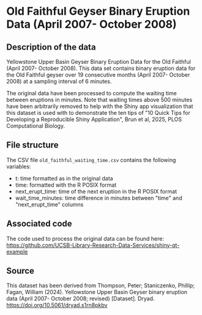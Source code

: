 # Old Faithful Geyser Binary Eruption Data (April 2007- October 2008)



## Description of the data 

Yellowstone Upper Basin Geyser Binary Eruption Data for the Old Faithful (April 2007- October 2008). This data set contains binary eruption data for the  Old Faithful geyser over 19 consecutive months (April 2007- October 2008) at a sampling interval of 6 minutes. 

The original data have been processed to compute the waiting time between eruptions in minutes. Note that waiting times above 500 minutes have been arbitrarily removed to help with the Shiny app visualization that this dataset is used with to demonstrate the ten tips of "10 Quick Tips for Developing a Reproducible Shiny Application", Brun et al, 2025, PLOS Computational Biology.


## File structure

The CSV file `old_faithful_waiting_time.csv` contains the following variables:

* t: time formatted as in the original data
* time: formatted with the R POSIX format
* next_erupt_time: time of the next eruption in the R POSIX format
* wait_time_minutes: time difference in minutes between "time" and "next_erupt_time" columns

## Associated code

The code used to process the original data can be found here: <https://github.com/UCSB-Library-Research-Data-Services/shiny-qt-example>


## Source

This dataset has been derived from Thompson, Peter; Staniczenko, Phillip; Fagan, William (2024). Yellowstone Upper Basin Geyser binary eruption data (April 2007- October 2008; revised) [Dataset]. Dryad. <https://doi.org/10.5061/dryad.s1rn8pkbv>